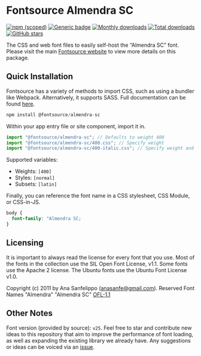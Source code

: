 # Fontsource Almendra SC

[![npm (scoped)](https://img.shields.io/npm/v/@fontsource/almendra-sc?color=brightgreen)](https://www.npmjs.com/package/@fontsource/almendra-sc) [![Generic badge](https://img.shields.io/badge/fontsource-passing-brightgreen)](https://github.com/fontsource/fontsource) [![Monthly downloads](https://badgen.net/npm/dm/@fontsource/almendra-sc)](https://github.com/fontsource/fontsource) [![Total downloads](https://badgen.net/npm/dt/@fontsource/almendra-sc)](https://github.com/fontsource/fontsource) [![GitHub stars](https://img.shields.io/github/stars/fontsource/fontsource.svg?style=social&label=Star)](https://github.com/fontsource/fontsource/stargazers)

The CSS and web font files to easily self-host the “Almendra SC” font. Please visit the main [Fontsource website](https://fontsource.org/fonts/almendra-sc) to view more details on this package.

## Quick Installation

Fontsource has a variety of methods to import CSS, such as using a bundler like Webpack. Alternatively, it supports SASS. Full documentation can be found [here](https://fontsource.org/docs/introduction).

```javascript
npm install @fontsource/almendra-sc
```

Within your app entry file or site component, import it in.

```javascript
import "@fontsource/almendra-sc"; // Defaults to weight 400
import "@fontsource/almendra-sc/400.css"; // Specify weight
import "@fontsource/almendra-sc/400-italic.css"; // Specify weight and style

```

Supported variables:
- Weights: `[400]`
- Styles: `[normal]`
- Subsets: `[latin]`

Finally, you can reference the font name in a CSS stylesheet, CSS Module, or CSS-in-JS.

```css
body {
  font-family: "Almendra SC;
}
```

## Licensing
It is important to always read the license for every font that you use.
Most of the fonts in the collection use the SIL Open Font License, v1.1. Some fonts use the Apache 2 license. The Ubuntu fonts use the Ubuntu Font License v1.0.

Copyright (c) 2011 by Ana Sanfelippo (anasanfe@gmail.com). Reserved Font Names "Almendra" "Almendra SC"
[OFL-1.1](http://scripts.sil.org/OFL)

## Other Notes
Font version (provided by source): `v25`.
Feel free to star and contribute new ideas to this repository that aim to improve the performance of font loading, as well as expanding the existing library we already have. Any suggestions or ideas can be voiced via an [issue](https://github.com/fontsource/fontsource/issues).